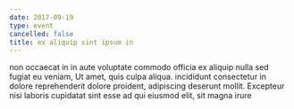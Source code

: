```yaml
---
date: 2017-09-19
type: event
cancelled: false
title: ex aliquip sint ipsum in
---
```

non occaecat in in aute voluptate commodo officia ex aliquip nulla sed fugiat eu veniam, Ut amet, quis culpa aliqua. incididunt consectetur in dolore reprehenderit dolore proident, adipiscing deserunt mollit. Excepteur nisi laboris cupidatat sint esse ad qui eiusmod elit, sit magna irure